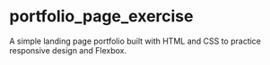 # portfolio_page_exercise
A simple landing page portfolio built with HTML and CSS to practice responsive design and Flexbox.
